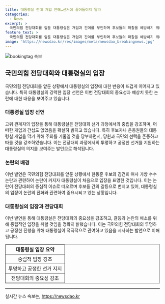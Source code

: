 ```yaml
---
title: 대통령실 전대 개입 안해…선거에 끌어들이지 말라
categories:
  - News
excerpt: >
  국민의힘 전당대회를 앞둔 대통령실은 개입과 간여를 부인하며 후보들의 마찰을 예방하기 위해 노력할 것을 약속했다. 또한, 당원과 국민의 선택을 존중하고 그에 따르겠다는 강조도 했다. 이는 한동훈 후보의 김건희 여사의 사과 문자 논란과 관련해 대통령실이 처음으로 입장을 표명한 것으로, 논란이 전당대회에서 큰 이슈로 떠올라 당내 갈등의 중심이 되고 있다.
feature_text: >
  국민의힘 전당대회를 앞둔 대통령실은 개입과 간여를 부인하며 후보들의 마찰을 예방하기 위해 노력할 것을 약속했다. 또한, 당원과 국민의 선택을 존중하고 그에 따르겠다는 강조도 했다. 이는 한동훈 후보의 김건희 여사의 사과 문자 논란과 관련해 대통령실이 처음으로 입장을 표명한 것으로, 논란이 전당대회에서 큰 이슈로 떠올라 당내 갈등의 중심이 되고 있다.
image: 'https://newsdao.kr/res/images/meta/newsdao_breakingnews.jpg'
---
```


<p><img src="https://newsdao.kr/res/images/meta/newsdao_breakingnews.jpg" alt="bookingtag 속보" /></p>

<h2 data-ke-size="size26">국민의힘 전당대회와 대통령실의 입장</h2>

<p data-ke-size="size16">국민의힘 전당대회를 앞둔 상황에서 대통령실의 입장에 대한 반응이 뜨겁게 이어지고 있습니다. 특히 대통령실의 강력한 입장 선언은 이번 전당대회의 중요성과 예상치 못한 논란에 대한 대응을 보여주고 있습니다.</p>

<h3>대통령실 입장 선언</h3>

<p data-ke-size="size16">고위 관계자의 입장을 통해 대통령실은 전당대회 선거 과정에서의 중립을 강조하며, 어떠한 개입과 간섭도 없었음을 확실히 밝히고 있습니다. 특히 후보자나 운동원들의 대통령실 개입을 막기 위해 주의를 기울일 것을 당부하면서, 당원과 국민의 선택을 존중하고 따를 것을 강조하였습니다. 이는 전당대회 과정에서의 투명하고 공정한 선거를 지원하는 대통령실의 의지를 보여주는 발언으로 해석됩니다.</p>

<h3>논란의 배경</h3>

<p data-ke-size="size16">이번 발언은 국민의힘 전당대회를 앞둔 상황에서 한동훈 후보의 김건희 여사 가방 수수 논란과 관련하여 논란이 커지자 대통령실이 처음으로 입장을 표명한 것입니다. 이는 논란이 전당대회의 중심적 이슈로 떠오르며 후보들 간의 갈등으로 번지고 있어, 대통령실의 입장이 논란의 진화와 관련하여 중요시되고 있는 상황입니다.</p>

<h3>대통령실의 입장과 전당대회</h3>

<p data-ke-size="size16">이번 발언을 통해 대통령실은 전당대회의 중요성을 강조하고, 갈등과 논란의 해소를 위해 중립적인 입장을 취할 것임을 명확히 밝혔습니다. 이는 국민의힘 전당대회의 투명하고 공정한 진행을 위해 대통령실이 적극적으로 관여하고 있음을 시사하는 발언으로 이해됩니다.</p>

<table style="width: 100%;" border="1">
<tbody>
<tr>
<td style="text-align: center; height: 17px;"><b>대통령실 입장 요약</b></td>
</tr>
<tr>
<td style="text-align: center; height: 17px;">중립적 입장 강조</td>
</tr>
<tr>
<td style="text-align: center; height: 17px;">투명하고 공정한 선거 지지</td>
</tr>
<tr>
<td style="text-align: center; height: 17px;">전당대회의 중요성 강조</td>
</tr>
</tbody>
</table>

<hr>
실시간 뉴스 속보는, <a href="https://newsdao.kr" rel="dofollow">https://newsdao.kr</a>


